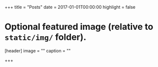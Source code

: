 +++
title = "Posts"
date = 2017-01-01T00:00:00
highlight = false

# Optional featured image (relative to `static/img/` folder).
[header]
image = ""
caption = ""

+++

